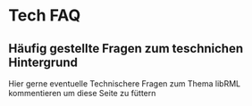# Tech FAQ
## Häufig gestellte Fragen zum teschnichen Hintergrund


Hier gerne eventuelle Technischere Fragen zum Thema libRML kommentieren um diese Seite zu füttern